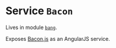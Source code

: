 # Service `Bacon`

Lives in module [`bang`](index.md).

Exposes [Bacon.js](https://baconjs.github.io/) as an AngularJS service.